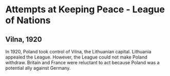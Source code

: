 # Attempts at Keeping Peace - League of Nations

## Vilna, 1920

In 1920, Poland took control of Vilna, the Lithuanian capital. Lithuania appealed the League. However, the League could not make Poland withdraw. Britain and France were reluctant to act because Poland was a potential ally against Germany.

